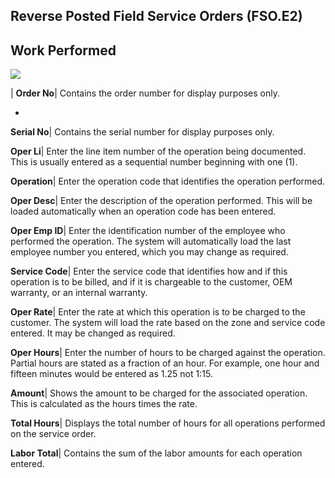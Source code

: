 ## Reverse Posted Field Service Orders (FSO.E2)
<PageHeader />

## Work Performed

![](./FSO-E2-2.jpg)

| **Order No**|  Contains the order number for display purposes only.

-  
**Serial No**|  Contains the serial number for display purposes only.

**Oper Li**|  Enter the line item number of the operation being documented.
This is usually entered as a sequential number beginning with one (1).

**Operation**|  Enter the operation code that identifies the operation
performed.

**Oper Desc**|  Enter the description of the operation performed. This will be
loaded automatically when an operation code has been entered.

**Oper Emp ID**|  Enter the identification number of the employee who
performed the operation. The system will automatically load the last employee
number you entered, which you may change as required.

**Service Code**|  Enter the service code that identifies how and if this
operation is to be billed, and if it is chargeable to the customer, OEM
warranty, or an internal warranty.

**Oper Rate**|  Enter the rate at which this operation is to be charged to the
customer. The system will load the rate based on the zone and service code
entered. It may be changed as required.

**Oper Hours**|  Enter the number of hours to be charged against the
operation. Partial hours are stated as a fraction of an hour. For example, one
hour and fifteen minutes would be entered as 1.25 not 1:15.

**Amount**|  Shows the amount to be charged for the associated operation. This
is calculated as the hours times the rate.

**Total Hours**|  Displays the total number of hours for all operations
performed on the service order.

**Labor Total**|  Contains the sum of the labor amounts for each operation
entered.


<badge text= "Version 8.10.57 " vertical="middle" />

<PageFooter />
